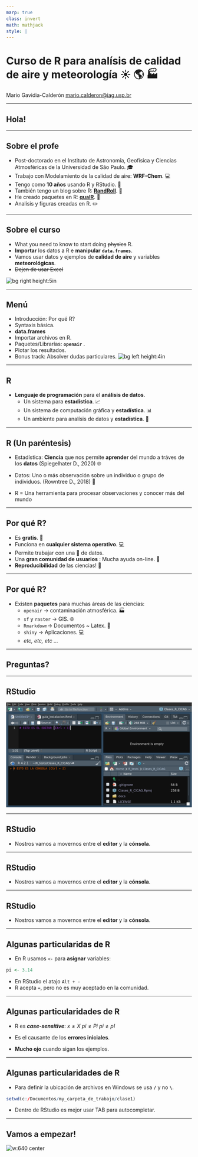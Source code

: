 ```yaml
---
marp: true
class: invert
math: mathjack
style: |
---
```


# Curso de R para analísis de calidad de aire y meteorología :sunny: :earth_americas: :factory: 

Mario Gavidia-Calderón
mario.calderon@iag.usp.br

---
## <!--fit-->Hola!

---
## Sobre el profe

* Post-doctorado en el Instituto de Astronomía, Geofísica y Ciencias Atmosféricas de la Universidad de São Paulo. :mortar_board: 
* Trabajo con Modelamiento de la calidad de aire: **WRF-Chem**. :computer:
* Tengo como **10 años** usando R y RStudio. :older_man:
* También tengo un blog sobre R: [**RandRoll**](https://randroll.wordpress.com/). :pencil:
* He creado paquetes en R: [**qualR**](https://github.com/ropensci/qualR). :gift:
* Analísis y figuras creadas en R. :pencil2:
---

## Sobre el curso 

* What you need to know to start doing ~~physics~~ R.
* **Importar** los datos a R e **manipular** **`data.frames`**. 
* Vamos usar datos  y ejemplos de **calidad de aire** y variables **meteorológicas**.
* ~~Dejen de usar Excel~~

![bg right height:5in](https://m.media-amazon.com/images/I/71D+KXi-LQL._SY466_.jpg)

---

## Menú

* Introducción: Por qué R?
* Syntaxis básica.
* **data.frames**
* Importar archivos en R.
* Paquetes/Librarías: **`openair`** .
* Plotar los resultados.
* Bonus track: Absolver dudas particulares.
![bg left height:4in](https://scontent.fcgh22-1.fna.fbcdn.net/v/t1.6435-9/138517430_720584161924830_2292600382378387368_n.jpg?stp=cp0_dst-jpg_e15_p320x320_q65&_nc_cat=111&ccb=1-7&_nc_sid=3c63d6&_nc_ohc=O5UnrkYpuuIAX9BtCLF&_nc_ht=scontent.fcgh22-1.fna&oh=00_AfD7obht1ijFnPAGL3VtHLYzBZdt-LNhPfj-STKYXQ5ydA&oe=658309BA)
---

## R 
* **Lenguaje de programación** para el **análisis de datos**. 
   * Un sistema para **estadística**. :chart_with_upwards_trend:
   * Un sistema de computación gráfica y **estadística**. :bar_chart:
   * Un ambiente para analísis de datos y **estadística**. :bookmark_tabs:
---
## R (Un paréntesis)
* Estadística: **Ciencia** que nos permite **aprender** del mundo a tráves de los **datos** (Spiegelhater D., 2020) :globe_with_meridians:

* Datos: Uno o más observación sobre un individuo o grupo de individuos. (Rowntree D., 2018) :eyes:

* R = Una herramienta para procesar observaciones y conocer más del mundo 

---
## Por qué R?
* Es **gratis**. :money_with_wings:
* Funciona en **cualquier sistema operativo**. :computer:
* Permite trabajar con una :mount_fuji: de datos.
* Una **gran comunidad de usuarios** : Mucha ayuda on-line. :muscle:
* **Reproducibilidad** de las ciencias! :busts_in_silhouette:

---
## Por qué R?
* Existen **paquetes** para muchas áreas de las ciencias:
    * `openair` $\rightarrow$ contaminación atmosférica. :factory:
    * `sf` y `raster` $\rightarrow$ GIS. :globe_with_meridians:
    * `Rmarkdown`$\rightarrow$ Documentos ~ Latex. :pencil:
    * `shiny` $\rightarrow$ Aplicaciones. :computer:
    * *etc, etc, etc ...*

---
## <!--fit--> Preguntas?

---
## RStudio
![](img/rstudio_screenshot.png)

---
## RStudio
* Nostros vamos a movernos entre el **editor** y la **cónsola**.

---
## RStudio
* Nostros vamos a movernos entre el **editor** y la **cónsola**.

---
## RStudio
* Nostros vamos a movernos entre el **editor** y la **cónsola**.
---

## Algunas particularidas de R

* En R usamos `<-` para **asignar** variables:

```r
pi <- 3.14
```
* En RStudio el atajo `Alt + -`
* R acepta `=`, pero no es muy aceptado en la comunidad.

---

## Algunas particularidades de R

* R es _**case-sensitive**_:
$x \neq X$
$pi \neq Pi$
$pi \neq pI$

* Es el causante de los **errores iniciales**.
* **Mucho ojo** cuando sigan los ejemplos.

---

## Algunas particularidades de R

* Para definir la ubicación de archivos en Windows se usa **`/`** y no **`\`**.
```r
setwd(c:/Documentos/my_carpeta_de_trabajo/clase1)
```
* Dentro de RStudio es mejor usar TAB para autocompletar.
---
## Vamos a empezar!
<style>
img[alt~="center"]{
  display: block;
  margin: 0 auto;
}
</style>

![w:640 center](https://qph.cf2.quoracdn.net/main-qimg-41c21b362dba2ddcce3a1b783186e2a1-lq)

